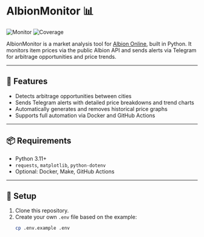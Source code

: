 # AlbionMonitor 📊

![Monitor](https://github.com/SEU_USUARIO/AlbionMonitor/actions/workflows/monitor.yml/badge.svg)
![Coverage](https://github.com/SEU_USUARIO/AlbionMonitor/actions/workflows/coverage.yml/badge.svg)

AlbionMonitor is a market analysis tool for [Albion Online](https://albiononline.com/), built in Python. It monitors item prices via the public Albion API and sends alerts via Telegram for arbitrage opportunities and price trends.

---

## 🚀 Features

- Detects arbitrage opportunities between cities
- Sends Telegram alerts with detailed price breakdowns and trend charts
- Automatically generates and removes historical price graphs
- Supports full automation via Docker and GitHub Actions

---

## 📦 Requirements

- Python 3.11+
- `requests`, `matplotlib`, `python-dotenv`
- Optional: Docker, Make, GitHub Actions

---

## 🔧 Setup

1. Clone this repository.
2. Create your own `.env` file based on the example:
   ```bash
   cp .env.example .env
   ```
